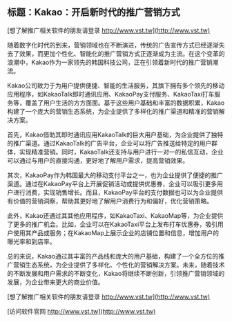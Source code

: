 ## **标题：Kakao：开启新时代的推广营销方式**

[想了解推广相关软件的朋友请登录 http://www.vst.tw](http://www.vst.tw)

随着数字化时代的到来，营销领域也在不断演进，传统的广告宣传方式已经逐渐失去了效果，而更加个性化、智能化的推广营销方式正逐渐成为主流。在这个变革的浪潮中，Kakao作为一家领先的韩国科技公司，正在引领着新时代的推广营销潮流。

Kakao公司致力于为用户提供便捷、智能的生活服务，其旗下拥有多个领先的移动应用程序，如KakaoTalk即时通讯应用、KakaoPay支付服务、KakaoTaxi打车服务等，覆盖了用户生活的方方面面。基于这些用户基础和丰富的数据积累，Kakao构建了一个庞大的营销生态系统，为企业提供了多样化的推广渠道和精准的营销解决方案。

首先，Kakao借助其即时通讯应用KakaoTalk的巨大用户基础，为企业提供了独特的推广渠道。通过KakaoTalk的广告平台，企业可以将广告推送给特定的用户群体，实现精准营销。同时，KakaoTalk还支持与用户进行一对一的私信互动，企业可以通过与用户的直接沟通，更好地了解用户需求，提高营销效果。

其次，KakaoPay作为韩国最大的移动支付平台之一，也为企业提供了便捷的推广渠道。通过在KakaoPay平台上开展促销活动或提供优惠券，企业可以吸引更多用户进行消费，实现销售增长。而且，KakaoPay平台的支付数据也可以为企业提供有价值的营销洞察，帮助其更好地了解用户消费行为和偏好，优化营销策略。

此外，Kakao还通过其其他应用程序，如KakaoTaxi、KakaoMap等，为企业提供了更多的推广机会。比如，企业可以在KakaoTaxi平台上发布打车优惠券，吸引用户使用其产品或服务；在KakaoMap上展示企业的店铺位置和信息，增加用户的曝光率和到店率。

总的来说，Kakao通过其丰富的产品线和庞大的用户基础，构建了一个全方位的推广营销生态系统，为企业提供了多样化、个性化的营销解决方案。未来，随着技术的不断发展和用户需求的不断变化，Kakao将继续不断创新，引领推广营销领域的发展，为企业带来更大的商业价值。

[想了解推广相关软件的朋友请登录 http://www.vst.tw](http://www.vst.tw)


[访问软件官网 http://www.vst.tw](http://www.vst.tw)
